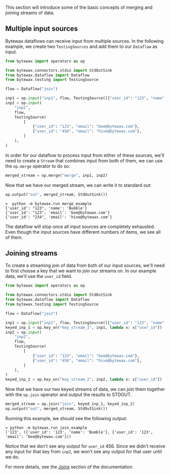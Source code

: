 This section will introduce some of the basic concepts of merging and
joining streams of data.

## Multiple input sources

Bytewax dataflows can receive input from multiple sources. In the following
example, we create two `TestingSources` and add them to our `Dataflow` as input.

```python
from bytewax import operators as op

from bytewax.connectors.stdio import StdOutSink
from bytewax.dataflow import Dataflow
from bytewax.testing import TestingSource

flow = Dataflow("join")

inp1 = op.input("inp1", flow, TestingSource([{"user_id": "123", "name": "Bumble"}]))
inp2 = op.input(
    "inp2",
    flow,
    TestingSource(
        [
            {"user_id": "123", "email": "bee@bytewax.com"},
            {"user_id": "456", "email": "hive@bytewax.com"},
        ]
    ),
)
```

In order for our dataflow to process input from either of these sources, we'll need
to create a `Stream` that combines input from both of them, we can use the `op.merge`
operator to do so:

```python
merged_stream = op.merge("merge", inp1, inp2)
```

Now that we have our merged stream, we can write it to standard out:

```python
op.output("out", merged_stream, StdOutSink())
```

```shell
>  python -m bytewax.run merge_example
{'user_id': "123", 'name': 'Bumble'}
{'user_id': "123", 'email': 'bee@bytewax.com'}
{'user_id': "234", 'email': 'hive@bytewax.com'}
```

The dataflow will stop once all input sources are completely exhausted. Even though the input sources have different numbers of items, we see all of them.

## Joining streams

To create a streaming join of data from both of our input sources, we'll need to
first choose a key that we want to join our streams on. In our example data,
we'll use the `user_id` field.

```python
from bytewax import operators as op

from bytewax.connectors.stdio import StdOutSink
from bytewax.dataflow import Dataflow
from bytewax.testing import TestingSource

flow = Dataflow("join")

inp1 = op.input("inp1", flow, TestingSource([{"user_id": "123", "name": "Bumble"}]))
keyed_inp_1 = op.key_on("key_stream_1", inp1, lambda x: x["user_id"])
inp2 = op.input(
    "inp2",
    flow,
    TestingSource(
        [
            {"user_id": "123", "email": "bee@bytewax.com"},
            {"user_id": "456", "email": "hive@bytewax.com"},
        ]
    ),
)
keyed_inp_2 = op.key_on("key_stream_2", inp2, lambda x: x["user_id"])
```

Now that we have our two keyed streams of data, we can join them together with
the `op.join` operator and output the results to STDOUT.


```python
merged_stream = op.join("join", keyed_inp_1, keyed_inp_2)
op.output("out", merged_stream, StdOutSink())
```

Running this example, we should see the following output:


```shell
> python -m bytewax.run join_example
('123', ({'user_id': '123', 'name': 'Bumble'}, {'user_id': '123', 'email': 'bee@bytewax.com'}))
```

Notice that we don't see any output for `user_id` 456. Since we didn't receive any input
for that key from `inp2`, we won't see any output for that user until we do.

For more details, see the [Joins](/docs/articles/concepts/joins.md) section of the documentation.
